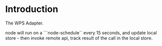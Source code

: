 # Introduction

The WPS Adapter.

node will run on a ```node-schedule`` every 15 seconds, and update local store - then invoke remote api, track result of the call in the local store.


